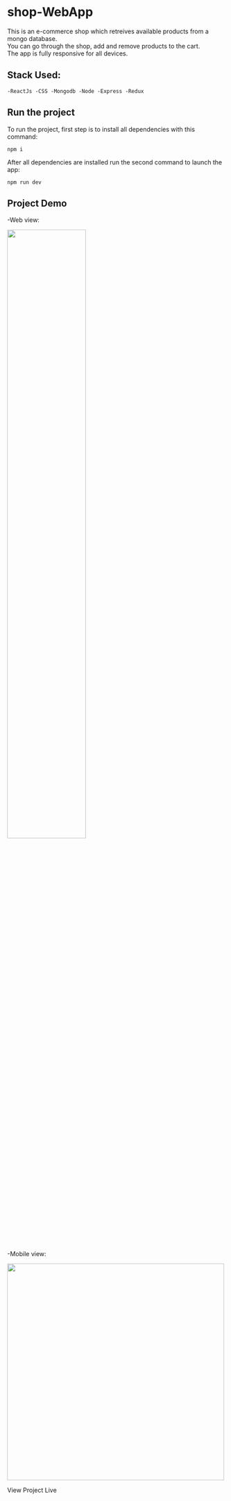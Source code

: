 # shop-WebApp
This is an e-commerce shop which retreives available products from a mongo database. <br/>
You can go through the shop, add and remove products to the cart. <br/>
The app is fully responsive for all devices.


## Stack Used:

    -ReactJs -CSS -Mongodb -Node -Express -Redux
    
## Run the project 
To run the project, first step is to install all dependencies with this command: <br/>

    npm i
    
After all dependencies are installed run the second command to launch the app:

    npm run dev
    
## Project Demo 

-Web view: <br/>

<img src="https://user-images.githubusercontent.com/80033137/173244932-a43f92ab-7e37-4598-ab4b-6d9bd4154bea.gif" width="60%">

-Mobile view: <br/>

<img src="https://user-images.githubusercontent.com/80033137/173244994-5ebcc647-28b7-40dd-a30b-08b95c649756.gif" height="500px">

<p style= "text-color:blue"> View Project Live </p>
